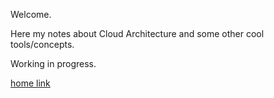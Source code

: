 
Welcome.

Here my notes about
Cloud Architecture and some other cool tools/concepts.


Working in progress.


[home link](https://mercoglianoisidoro.github.io/cheatsheet/)

